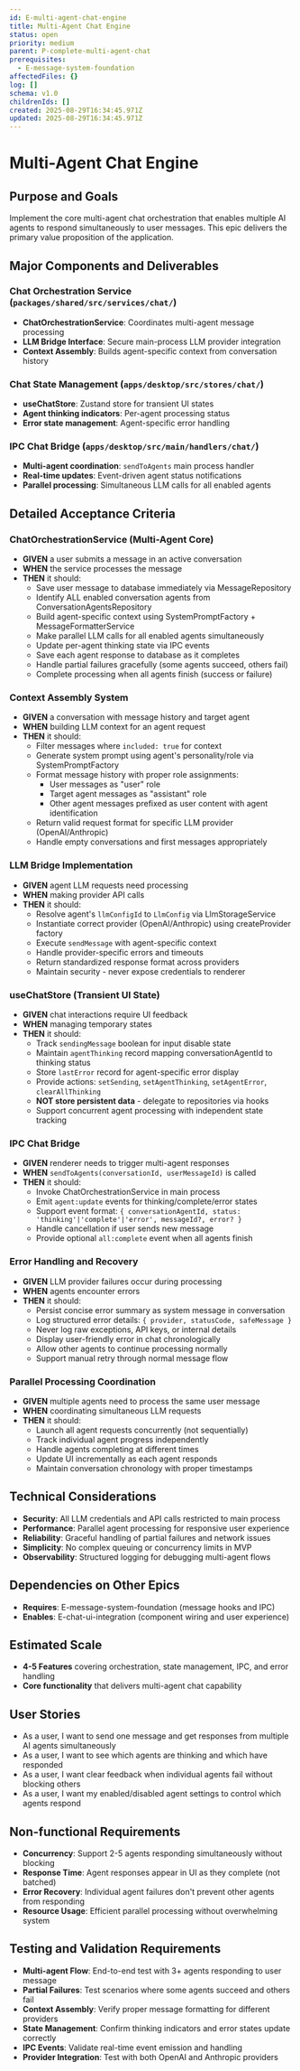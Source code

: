 ```yaml
---
id: E-multi-agent-chat-engine
title: Multi-Agent Chat Engine
status: open
priority: medium
parent: P-complete-multi-agent-chat
prerequisites:
  - E-message-system-foundation
affectedFiles: {}
log: []
schema: v1.0
childrenIds: []
created: 2025-08-29T16:34:45.971Z
updated: 2025-08-29T16:34:45.971Z
---
```


# Multi-Agent Chat Engine

## Purpose and Goals
Implement the core multi-agent chat orchestration that enables multiple AI agents to respond simultaneously to user messages. This epic delivers the primary value proposition of the application.

## Major Components and Deliverables

### Chat Orchestration Service (`packages/shared/src/services/chat/`)
- **ChatOrchestrationService**: Coordinates multi-agent message processing
- **LLM Bridge Interface**: Secure main-process LLM provider integration
- **Context Assembly**: Builds agent-specific context from conversation history

### Chat State Management (`apps/desktop/src/stores/chat/`)
- **useChatStore**: Zustand store for transient UI states
- **Agent thinking indicators**: Per-agent processing status
- **Error state management**: Agent-specific error handling

### IPC Chat Bridge (`apps/desktop/src/main/handlers/chat/`)
- **Multi-agent coordination**: `sendToAgents` main process handler
- **Real-time updates**: Event-driven agent status notifications
- **Parallel processing**: Simultaneous LLM calls for all enabled agents

## Detailed Acceptance Criteria

### ChatOrchestrationService (Multi-Agent Core)
- **GIVEN** a user submits a message in an active conversation
- **WHEN** the service processes the message
- **THEN** it should:
  - Save user message to database immediately via MessageRepository
  - Identify ALL enabled conversation agents from ConversationAgentsRepository
  - Build agent-specific context using SystemPromptFactory + MessageFormatterService
  - Make parallel LLM calls for all enabled agents simultaneously
  - Update per-agent thinking state via IPC events
  - Save each agent response to database as it completes
  - Handle partial failures gracefully (some agents succeed, others fail)
  - Complete processing when all agents finish (success or failure)

### Context Assembly System
- **GIVEN** a conversation with message history and target agent
- **WHEN** building LLM context for an agent request
- **THEN** it should:
  - Filter messages where `included: true` for context
  - Generate system prompt using agent's personality/role via SystemPromptFactory
  - Format message history with proper role assignments:
    - User messages as "user" role
    - Target agent messages as "assistant" role  
    - Other agent messages prefixed as user content with agent identification
  - Return valid request format for specific LLM provider (OpenAI/Anthropic)
  - Handle empty conversations and first messages appropriately

### LLM Bridge Implementation
- **GIVEN** agent LLM requests need processing
- **WHEN** making provider API calls
- **THEN** it should:
  - Resolve agent's `llmConfigId` to `LlmConfig` via LlmStorageService
  - Instantiate correct provider (OpenAI/Anthropic) using createProvider factory
  - Execute `sendMessage` with agent-specific context
  - Handle provider-specific errors and timeouts
  - Return standardized response format across providers
  - Maintain security - never expose credentials to renderer

### useChatStore (Transient UI State)
- **GIVEN** chat interactions require UI feedback
- **WHEN** managing temporary states
- **THEN** it should:
  - Track `sendingMessage` boolean for input disable state
  - Maintain `agentThinking` record mapping conversationAgentId to thinking status
  - Store `lastError` record for agent-specific error display
  - Provide actions: `setSending`, `setAgentThinking`, `setAgentError`, `clearAllThinking`
  - **NOT store persistent data** - delegate to repositories via hooks
  - Support concurrent agent processing with independent state tracking

### IPC Chat Bridge
- **GIVEN** renderer needs to trigger multi-agent responses
- **WHEN** `sendToAgents(conversationId, userMessageId)` is called
- **THEN** it should:
  - Invoke ChatOrchestrationService in main process
  - Emit `agent:update` events for thinking/complete/error states
  - Support event format: `{ conversationAgentId, status: 'thinking'|'complete'|'error', messageId?, error? }`
  - Handle cancellation if user sends new message
  - Provide optional `all:complete` event when all agents finish

### Error Handling and Recovery
- **GIVEN** LLM provider failures occur during processing
- **WHEN** agents encounter errors
- **THEN** it should:
  - Persist concise error summary as system message in conversation
  - Log structured error details: `{ provider, statusCode, safeMessage }`
  - Never log raw exceptions, API keys, or internal details
  - Display user-friendly error in chat chronologically
  - Allow other agents to continue processing normally
  - Support manual retry through normal message flow

### Parallel Processing Coordination
- **GIVEN** multiple agents need to process the same user message
- **WHEN** coordinating simultaneous LLM requests
- **THEN** it should:
  - Launch all agent requests concurrently (not sequentially)
  - Track individual agent progress independently
  - Handle agents completing at different times
  - Update UI incrementally as each agent responds
  - Maintain conversation chronology with proper timestamps

## Technical Considerations
- **Security**: All LLM credentials and API calls restricted to main process
- **Performance**: Parallel agent processing for responsive user experience  
- **Reliability**: Graceful handling of partial failures and network issues
- **Simplicity**: No complex queuing or concurrency limits in MVP
- **Observability**: Structured logging for debugging multi-agent flows

## Dependencies on Other Epics
- **Requires**: E-message-system-foundation (message hooks and IPC)
- **Enables**: E-chat-ui-integration (component wiring and user experience)

## Estimated Scale
- **4-5 Features** covering orchestration, state management, IPC, and error handling
- **Core functionality** that delivers multi-agent chat capability

## User Stories
- As a user, I want to send one message and get responses from multiple AI agents simultaneously
- As a user, I want to see which agents are thinking and which have responded
- As a user, I want clear feedback when individual agents fail without blocking others
- As a user, I want my enabled/disabled agent settings to control which agents respond

## Non-functional Requirements
- **Concurrency**: Support 2-5 agents responding simultaneously without blocking
- **Response Time**: Agent responses appear in UI as they complete (not batched)
- **Error Recovery**: Individual agent failures don't prevent other agents from responding
- **Resource Usage**: Efficient parallel processing without overwhelming system

## Testing and Validation Requirements
- **Multi-agent Flow**: End-to-end test with 3+ agents responding to user message
- **Partial Failures**: Test scenarios where some agents succeed and others fail
- **Context Assembly**: Verify proper message formatting for different providers
- **State Management**: Confirm thinking indicators and error states update correctly
- **IPC Events**: Validate real-time event emission and handling
- **Provider Integration**: Test with both OpenAI and Anthropic providers